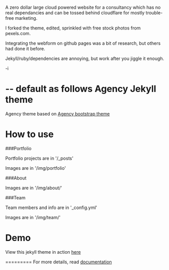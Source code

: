 A zero dollar large cloud powered website for a consultancy which has no real dependancies and can be tossed behind cloudflare for mostly trouble-free marketing.

I forked the theme, edited, sprinkled with free stock photos from pexels.com.

Integrating the webform on github pages was a bit of research, but others had done it before.

Jekyll/ruby/dependencies are annoying, but work after you jiggle it enough.

-i

-- default as follows
Agency Jekyll theme
====================

Agency theme based on [Agency bootstrap theme ](http://startbootstrap.com/templates/agency/)

# How to use

###Portfolio 

Portfolio projects are in '/_posts'

Images are in '/img/portfolio'

###About

Images are in '/img/about/'

###Team

Team members and info are in '_config.yml'

Images are in '/img/team/'


# Demo

View this jekyll theme in action [here](https://y7kim.github.io/agency-jekyll-theme)

=========
For more details, read [documentation](http://jekyllrb.com/)
